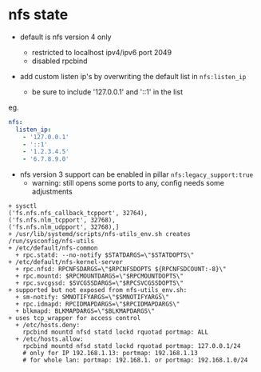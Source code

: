 # nfs state

+ default is nfs version 4 only
  + restricted to localhost ipv4/ipv6 port 2049
  + disabled rpcbind

+ add custom listen ip's by overwriting the default list in `nfs:listen_ip`
    + be sure to include '127.0.0.1' and '::1' in the list

eg.
```yaml
nfs:
  listen_ip:
    - '127.0.0.1'
    - '::1'
    - '1.2.3.4.5'
    - '6.7.8.9.0'
```

+ nfs version 3 support can be enabled in pillar `nfs:legacy_support:true`
  + warning: still opens some ports to any, config needs some adjustments

```
+ sysctl
('fs.nfs.nfs_callback_tcpport', 32764),
('fs.nfs.nlm_tcpport', 32768),
('fs.nfs.nlm_udpport', 32768),]
+ /usr/lib/systemd/scripts/nfs-utils_env.sh creates /run/sysconfig/nfs-utils
+ /etc/default/nfs-common
  + rpc.statd: --no-notify $STATDARGS=\"$STATDOPTS\"
+ /etc/default/nfs-kernel-server
  + rpc.nfsd: RPCNFSDARGS=\"$RPCNFSDOPTS ${RPCNFSDCOUNT:-8}\"
  + rpc.mountd: $RPCMOUNTDARGS=\"$RPCMOUNTDOPTS\"
  + rpc.svcgssd: $SVCGSSDARGS=\"$RPCSVCGSSDOPTS\"
+ supported but not exposed from nfs-utils_env.sh:
  + sm-notify: SMNOTIFYARGS=\"$SMNOTIFYARGS\"
  + rpc.idmapd: RPCIDMAPDARGS=\"$RPCIDMAPDARGS\"
  + blkmapd: BLKMAPDARGS=\"$BLKMAPDARGS\"
+ uses tcp_wrapper for access control
  + /etc/hosts.deny:
    rpcbind mountd nfsd statd lockd rquotad portmap: ALL
  + /etc/hosts.allow:
    rpcbind mountd nfsd statd lockd rquotad portmap: 127.0.0.1/24
    # only for IP 192.168.1.13: portmap: 192.168.1.13
    # for whole lan: portmap: 192.168.1. or portmap: 192.168.1.0/24
```
